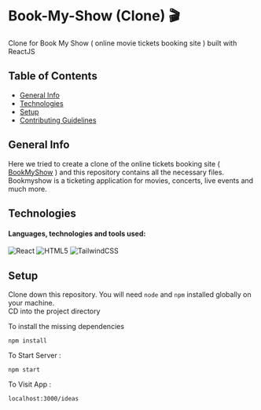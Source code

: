 # Book-My-Show (Clone) 🎬

Clone for Book My Show ( online movie tickets booking site ) built with ReactJS

## Table of Contents

- [General Info](#general-info)
- [Technologies](#technologies)
- [Setup](#setup)
- [Contributing Guidelines](https://github.com/HackrackClub/BookMyShow-Clone/blob/master/CONTRIBUTING.md)

## General Info

Here we tried to create a clone of the online tickets booking site ( [BookMyShow](https://in.bookmyshow.com/) ) and this repository contains all the necessary files. Bookmyshow is a ticketing application for movies, concerts, live events and much more. 


## Technologies

#### Languages, technologies and tools used:

![React](https://img.shields.io/badge/React-555555?style=for-the-badge&logo=react&logoColor=61DAFB) ![HTML5](https://img.shields.io/badge/html5-%23E34F26.svg?style=for-the-badge&logo=html5&logoColor=white) ![TailwindCSS](https://img.shields.io/badge/tailwindcss-%2338B2AC.svg?style=for-the-badge&logo=tailwind-css&logoColor=white)

## Setup

Clone down this repository.
You will need `node` and `npm` installed globally on your machine.<br>
CD into the project directory <br>

To install the missing dependencies

`npm install`

To Start Server :

`npm start`

To Visit App :

`localhost:3000/ideas`


